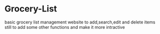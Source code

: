 # Grocery-List
basic grocery list management website to add,search,edit and delete items
still to add some other functions and make it more intractive 
